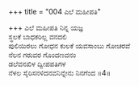 +++
title = "004 ಎಲೆ ಮಹೀಪತಿ"

+++
ಎಲೆ ಮಹೀಪತಿ ನಿನ್ನ ಯಜ್ಞ  
ಸ್ಥಲಕೆ ಬಾಧಕರಿಲ್ಲ ವನದಲಿ  
ಪುಲಿಯಿರಲು ಗೋಧನ ಕುಲಕೆ ಯವಸಾಂಬು ಗೋಚರವೆ  
ನೆಲನ ಗರುವರ ಗೊಂದಣವನಂ  
ಡಲೆವನಖಿಳ ದ್ವೀಪಪತಿಗಳ  
ನೆಳಲ ಸೈರಿಸನಳಿದನವನಿನ್ನೇನು ನಿನಗೆಂದ      ॥4॥